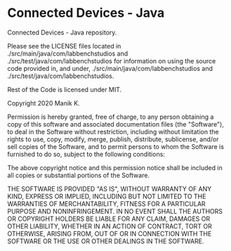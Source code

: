 # Connected Devices - Java

Connected Devices - Java repository.

Please see the LICENSE files located in ./src/main/java/com/labbenchstudios
and ./src/test/java/com/labbenchstudios for information on using the source
code provided in, and under, ./src/main/java/com/labbenchstudios and
./src/test/java/com/labbenchstudios.

Rest of the Code is licensed under MIT.

Copyright 2020 Manik K.

Permission is hereby granted, free of charge, to any person obtaining a copy of this software and associated documentation files (the "Software"), to deal in the Software without restriction, including without limitation the rights to use, copy, modify, merge, publish, distribute, sublicense, and/or sell copies of the Software, and to permit persons to whom the Software is furnished to do so, subject to the following conditions:

The above copyright notice and this permission notice shall be included in all copies or substantial portions of the Software.

THE SOFTWARE IS PROVIDED "AS IS", WITHOUT WARRANTY OF ANY KIND, EXPRESS OR IMPLIED, INCLUDING BUT NOT LIMITED TO THE WARRANTIES OF MERCHANTABILITY, FITNESS FOR A PARTICULAR PURPOSE AND NONINFRINGEMENT. IN NO EVENT SHALL THE AUTHORS OR COPYRIGHT HOLDERS BE LIABLE FOR ANY CLAIM, DAMAGES OR OTHER LIABILITY, WHETHER IN AN ACTION OF CONTRACT, TORT OR OTHERWISE, ARISING FROM, OUT OF OR IN CONNECTION WITH THE SOFTWARE OR THE USE OR OTHER DEALINGS IN THE SOFTWARE.